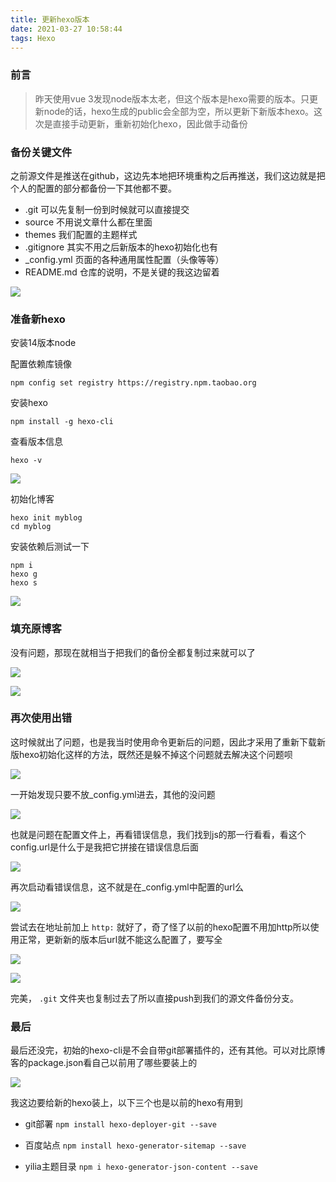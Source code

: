 ```yaml
---
title: 更新hexo版本
date: 2021-03-27 10:58:44
tags: Hexo
---
```


### 前言

> 昨天使用vue 3发现node版本太老，但这个版本是hexo需要的版本。只更新node的话，hexo生成的public会全部为空，所以更新下新版本hexo。这次是直接手动更新，重新初始化hexo，因此做手动备份<!--more-->



### 备份关键文件

之前源文件是推送在github，这边先本地把环境重构之后再推送，我们这边就是把个人的配置的部分都备份一下其他都不要。

* .git 可以先复制一份到时候就可以直接提交
* source 不用说文章什么都在里面
* themes 我们配置的主题样式
* .gitignore 其实不用之后新版本的hexo初始化也有
* _config.yml 页面的各种通用属性配置（头像等等）
* README.md 仓库的说明，不是关键的我这边留着 

![](https://gitee.com/Jasper-zh/image_host/raw/master/20210327110241.png)

### 准备新hexo

安装14版本node

配置依赖库镜像

```shell
npm config set registry https://registry.npm.taobao.org
```

安装hexo

```shell
npm install -g hexo-cli
```

 查看版本信息

````
hexo -v
````

![](https://gitee.com/Jasper-zh/image_host/raw/master/20210327090400.png)

初始化博客

```shell
hexo init myblog
cd myblog
```

安装依赖后测试一下

```shell
npm i
hexo g
hexo s
```

![](https://gitee.com/Jasper-zh/image_host/raw/master/20210327110827.png)



### 填充原博客

没有问题，那现在就相当于把我们的备份全都复制过来就可以了

![](https://gitee.com/Jasper-zh/image_host/raw/master/20210327110931.png)

![](https://gitee.com/Jasper-zh/image_host/raw/master/20210327110939.png)

### 再次使用出错

这时候就出了问题，也是我当时使用命令更新后的问题，因此才采用了重新下载新版hexo初始化这样的方法，既然还是躲不掉这个问题就去解决这个问题呗

![](https://gitee.com/Jasper-zh/image_host/raw/master/20210327111137.png)

一开始发现只要不放_config.yml进去，其他的没问题

![](https://gitee.com/Jasper-zh/image_host/raw/master/20210327111145.png)

也就是问题在配置文件上，再看错误信息，我们找到js的那一行看看，看这个config.url是什么于是我把它拼接在错误信息后面

![](https://gitee.com/Jasper-zh/image_host/raw/master/20210327111155.png)

再次启动看错误信息，这不就是在_config.yml中配置的url么

![](https://gitee.com/Jasper-zh/image_host/raw/master/20210327111205.png)

尝试去在地址前加上 `http:` 就好了，奇了怪了以前的hexo配置不用加http所以使用正常，更新新的版本后url就不能这么配置了，要写全

![](https://gitee.com/Jasper-zh/image_host/raw/master/20210327111817.png)

![](https://gitee.com/Jasper-zh/image_host/raw/master/20210327111824.png)

完美， `.git` 文件夹也复制过去了所以直接push到我们的源文件备份分支。



### 最后

最后还没完，初始的hexo-cli是不会自带git部署插件的，还有其他。可以对比原博客的package.json看自己以前用了哪些要装上的

![](https://gitee.com/Jasper-zh/image_host/raw/master/20210327111832.png)

我这边要给新的hexo装上，以下三个也是以前的hexo有用到

* git部署 `npm install hexo-deployer-git --save`
* 百度站点 `npm install hexo-generator-sitemap --save`

* yilia主题目录 `npm i hexo-generator-json-content --save`